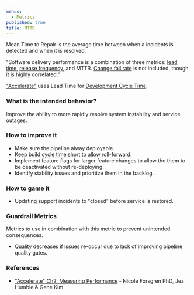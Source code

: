 ```yaml
---
menus:
  - Metrics
published: true
title: MTTR
---
```


Mean Time to Repair is the average time between when a incidents is
detected and when it is resolved.

"Software delivery performance is a combination of three metrics: [lead time](./development-cycle-time.html), [release
frequency](./release-frequency.html), and MTTR. [Change fail rate](./change-fail-rate.html) is not included, though it
is highly correlated."

["Accelerate"](https://itrevolution.com/book/accelerate/) uses Lead Time for [Development Cycle Time](./development-cycle-time.html).

### What is the intended behavior?

Improve the ability to more rapidly resolve system instability and service outages.

### How to improve it

- Make sure the pipeline alway deployable.
- Keep [build cycle time](./build-duration.html) short to allow roll-forward.
- Implement feature flags for larger feature changes to allow the them to be deactivated without re-deploying.
- Identify stability issues and prioritize them in the backlog.

### How to game it

- Updating support incidents to "closed" before service is restored.

### Guardrail Metrics

Metrics to use in combination with this metric to prevent unintended consequences.

- [Quality](./quality.html) decreases if issues re-occur due to lack of improving pipeline quality gates.

### References

- ["Accelerate" Ch2: Measuring
  Performance](https://learning.oreilly.com/library/view/accelerate/9781457191435/13-ch2.xhtml) - Nicole Forsgren PhD, Jez Humble & Gene Kim
